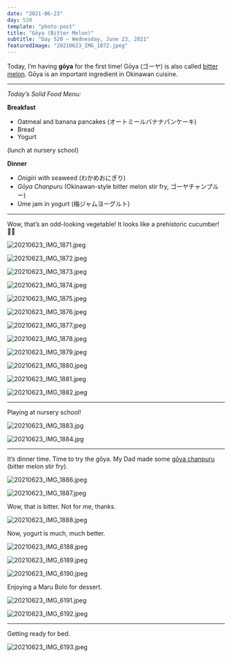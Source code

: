 ```yaml
---
date: "2021-06-23"
day: 520
template: "photo-post"
title: "Gōya (Bitter Melon)"
subtitle: "Day 520 – Wednesday, June 23, 2021"
featuredImage: "20210623_IMG_1872.jpeg"
---
```


Today, I’m having <b>gōya</b> for the first time! Gōya (ゴーヤ) is also called <a href="https://en.wikipedia.org/wiki/Momordica_charantia">bitter melon</a>. Gōya is an important ingredient in Okinawan cuisine.

<hr />

_Today’s Solid Food Menu:_

**Breakfast**

- Oatmeal and banana pancakes (オートミールバナナパンケーキ)
- Bread
- Yogurt

(lunch at nursery school)

**Dinner**

- *Onigiri* with seaweed (わかめおにぎり)
- *Gōya Chanpuru* (Okinawan-style bitter melon stir fry, ゴーヤチャンプルー)
- Ume jam in yogurt (梅ジャムヨーグルト)

<hr />

Wow, that’s an odd-looking vegetable! It looks like a prehistoric cucumber! 🥒🦖

![20210623_IMG_1871.jpeg](20210623_IMG_1871.jpeg)

![20210623_IMG_1872.jpeg](20210623_IMG_1872.jpeg)

![20210623_IMG_1873.jpeg](20210623_IMG_1873.jpeg)

![20210623_IMG_1874.jpeg](20210623_IMG_1874.jpeg)

![20210623_IMG_1875.jpeg](20210623_IMG_1875.jpeg)

![20210623_IMG_1876.jpeg](20210623_IMG_1876.jpeg)

![20210623_IMG_1877.jpeg](20210623_IMG_1877.jpeg)

![20210623_IMG_1878.jpeg](20210623_IMG_1878.jpeg)

![20210623_IMG_1879.jpeg](20210623_IMG_1879.jpeg)

![20210623_IMG_1880.jpeg](20210623_IMG_1880.jpeg)

![20210623_IMG_1881.jpeg](20210623_IMG_1881.jpeg)

![20210623_IMG_1882.jpeg](20210623_IMG_1882.jpeg)

<hr />

Playing at nursery school!

![20210623_IMG_1883.jpg](20210623_IMG_1883.jpg)

![20210623_IMG_1884.jpg](20210623_IMG_1884.jpg)

<hr />

It’s dinner time. Time to try the gōya. My Dad made some <a href="https://en.wikipedia.org/wiki/Chanpur%C5%AB">gōya chanpuru</a> (bitter melon stir fry).

![20210623_IMG_1886.jpeg](20210623_IMG_1886.jpeg)

![20210623_IMG_1887.jpeg](20210623_IMG_1887.jpeg)

Wow, that is bitter. Not for me, thanks.

![20210623_IMG_1888.jpeg](20210623_IMG_1888.jpeg)

Now, yogurt is much, much better.

![20210623_IMG_6188.jpeg](20210623_IMG_6188.jpeg)

![20210623_IMG_6189.jpeg](20210623_IMG_6189.jpeg)

![20210623_IMG_6190.jpeg](20210623_IMG_6190.jpeg)

Enjoying a Maru Bolo for dessert.

![20210623_IMG_6191.jpeg](20210623_IMG_6191.jpeg)

![20210623_IMG_6192.jpeg](20210623_IMG_6192.jpeg)

<hr />

Getting ready for bed.

![20210623_IMG_6193.jpeg](20210623_IMG_6193.jpeg)
